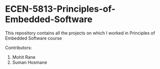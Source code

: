 # ECEN-5813-Principles-of-Embedded-Software

This repository contains all the projects on which I worked in Principles of Embedded Software course

Contributors:
1. Mohit Rane
2. Suman Hosmane
